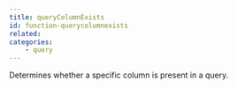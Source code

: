 ```yaml
---
title: queryColumnExists
id: function-querycolumnexists
related:
categories:
    - query
---
```


Determines whether a specific column is present in a query.